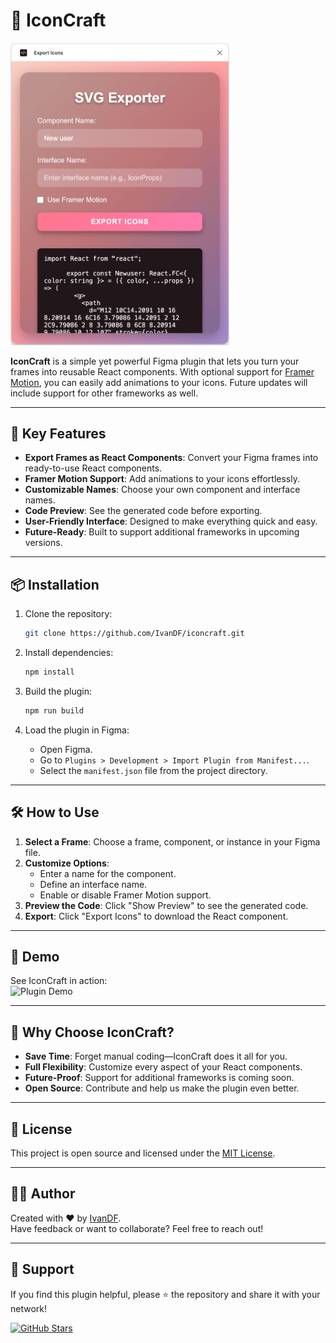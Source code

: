 # 🌟 IconCraft

<div>
    <img src="./assets/ui-preview.png" alt="SVG Exporter UI Preview" width="350" />
</div>

**IconCraft** is a simple yet powerful Figma plugin that lets you turn your frames into reusable React components. With optional support for [Framer Motion](https://www.framer.com/motion/), you can easily add animations to your icons. Future updates will include support for other frameworks as well.

---

## 🚀 Key Features

- **Export Frames as React Components**: Convert your Figma frames into ready-to-use React components.
- **Framer Motion Support**: Add animations to your icons effortlessly.
- **Customizable Names**: Choose your own component and interface names.
- **Code Preview**: See the generated code before exporting.
- **User-Friendly Interface**: Designed to make everything quick and easy.
- **Future-Ready**: Built to support additional frameworks in upcoming versions.

---

## 📦 Installation

1. Clone the repository:

   ```bash
   git clone https://github.com/IvanDF/iconcraft.git
   ```

2. Install dependencies:

   ```bash
   npm install
   ```

3. Build the plugin:

   ```bash
   npm run build
   ```

4. Load the plugin in Figma:
   - Open Figma.
   - Go to `Plugins > Development > Import Plugin from Manifest...`.
   - Select the `manifest.json` file from the project directory.

---

## 🛠️ How to Use

1. **Select a Frame**: Choose a frame, component, or instance in your Figma file.
2. **Customize Options**:
   - Enter a name for the component.
   - Define an interface name.
   - Enable or disable Framer Motion support.
3. **Preview the Code**: Click "Show Preview" to see the generated code.
4. **Export**: Click "Export Icons" to download the React component.

---

## 🎥 Demo

See IconCraft in action:  
![Plugin Demo](./assets/demo.gif)

---

## 🌈 Why Choose IconCraft?

- **Save Time**: Forget manual coding—IconCraft does it all for you.
- **Full Flexibility**: Customize every aspect of your React components.
- **Future-Proof**: Support for additional frameworks is coming soon.
- **Open Source**: Contribute and help us make the plugin even better.

---

## 📝 License

This project is open source and licensed under the [MIT License](./LICENSE).

---

## 👨‍💻 Author

Created with ❤️ by [IvanDF](https://ivandf.netlify.app).  
Have feedback or want to collaborate? Feel free to reach out!

---

## 📣 Support

If you find this plugin helpful, please ⭐ the repository and share it with your network!

[![GitHub Stars](https://img.shields.io/github/stars/IvanDF/figma-react-icons-exporter?style=social)](https://github.com/IvanDF/figma-react-icons-exporter/stargazers)
